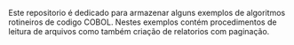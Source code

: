 Este repositorio é dedicado para armazenar alguns exemplos de algoritmos rotineiros de codigo COBOL.
Nestes exemplos contém procedimentos de leitura de arquivos como também criação de relatorios com paginação.
